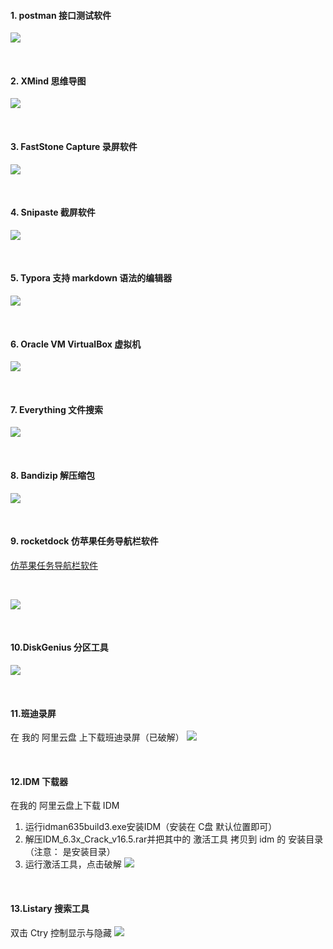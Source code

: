 ####  1. postman 接口测试软件
![](https://img2020.cnblogs.com/blog/2113686/202108/2113686-20210830110756936-2143464027.png)

<br />

####  2. XMind 思维导图
![](https://img2020.cnblogs.com/blog/2113686/202108/2113686-20210830110930480-417561203.png)

<br />

####  3. FastStone Capture 录屏软件
![](https://img2020.cnblogs.com/blog/2113686/202108/2113686-20210830111042460-793544400.png)

<br />

####  4. Snipaste 截屏软件
![](https://img2020.cnblogs.com/blog/2113686/202108/2113686-20210830111212334-876462023.png)

<br />

####  5. Typora 支持 markdown 语法的编辑器
![](https://img2020.cnblogs.com/blog/2113686/202108/2113686-20210830111433307-146249835.png)

<br />

####  6. Oracle VM VirtualBox 虚拟机
![](https://img2020.cnblogs.com/blog/2113686/202108/2113686-20210830111544283-818617096.png)

<br />

####  7. Everything 文件搜索
![](https://img2020.cnblogs.com/blog/2113686/202108/2113686-20210830111705225-625972172.png)

<br />

####  8. Bandizip 解压缩包
![](https://img2020.cnblogs.com/blog/2113686/202108/2113686-20210830111853598-46221890.png)

<br />

####  9. rocketdock 仿苹果任务导航栏软件
[仿苹果任务导航栏软件](https://rocketdock.en.softonic.com/)

<br />

![](https://img2020.cnblogs.com/blog/2113686/202108/2113686-20210830113023680-1122814803.png)

<br />

####  10.DiskGenius 分区工具
![](https://img2020.cnblogs.com/blog/2113686/202108/2113686-20210830114246938-1325480612.png)

<br />

####  11.班迪录屏
在 我的 阿里云盘 上下载班迪录屏（已破解）
![](https://img2020.cnblogs.com/blog/2113686/202109/2113686-20210913155046720-1291933988.png)

<br />

####  12.IDM 下载器
在我的 阿里云盘上下载 IDM
1. 运行idman635build3.exe安装IDM（安装在 C盘 默认位置即可）
2. 解压IDM_6.3x_Crack_v16.5.rar并把其中的 激活工具 拷贝到 idm 的 安装目录（注意： 是安装目录）
3. 运行激活工具，点击破解
![](https://img2020.cnblogs.com/blog/2113686/202109/2113686-20210913155459020-1398269702.png)

<br />

####  13.Listary 搜索工具
双击 Ctry 控制显示与隐藏
![](https://img2020.cnblogs.com/blog/2113686/202109/2113686-20210913155655419-1864497956.png)
